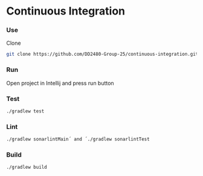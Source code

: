 # Continuous Integration

### Use
Clone
```bash
git clone https://github.com/DD2480-Group-25/continuous-integration.git
```

### Run
Open project in Intellij and press run button

### Test
```bash
./gradlew test
```

### Lint
```bash
./gradlew sonarlintMain´ and ´./gradlew sonarlintTest
```

### Build
```bash
./gradlew build
```
